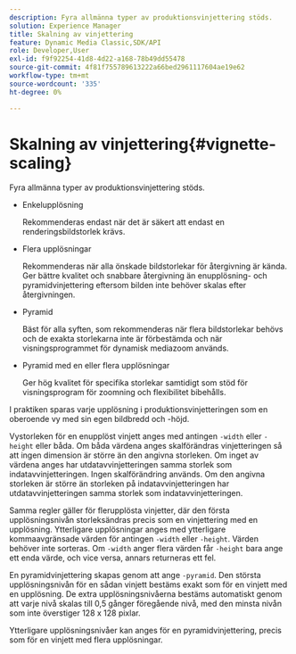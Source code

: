 ```yaml
---
description: Fyra allmänna typer av produktionsvinjettering stöds.
solution: Experience Manager
title: Skalning av vinjettering
feature: Dynamic Media Classic,SDK/API
role: Developer,User
exl-id: f9f92254-41d8-4d22-a168-78b49dd55478
source-git-commit: 4f81f755789613222a66bed2961117604ae19e62
workflow-type: tm+mt
source-wordcount: '335'
ht-degree: 0%

---
```


# Skalning av vinjettering{#vignette-scaling}

Fyra allmänna typer av produktionsvinjettering stöds.

* Enkelupplösning

  Rekommenderas endast när det är säkert att endast en renderingsbildstorlek krävs.
* Flera upplösningar

  Rekommenderas när alla önskade bildstorlekar för återgivning är kända. Ger bättre kvalitet och snabbare återgivning än enupplösning- och pyramidvinjettering eftersom bilden inte behöver skalas efter återgivningen.
* Pyramid

  Bäst för alla syften, som rekommenderas när flera bildstorlekar behövs och de exakta storlekarna inte är förbestämda och när visningsprogrammet för dynamisk mediazoom används.
* Pyramid med en eller flera upplösningar

  Ger hög kvalitet för specifika storlekar samtidigt som stöd för visningsprogram för zoomning och flexibilitet bibehålls.

I praktiken sparas varje upplösning i produktionsvinjetteringen som en oberoende vy med sin egen bildbredd och -höjd.

Vystorleken för en enupplöst vinjett anges med antingen `-width` eller `-height` eller båda. Om båda värdena anges skalförändras vinjetteringen så att ingen dimension är större än den angivna storleken. Om inget av värdena anges har utdatavvinjetteringen samma storlek som indatavvinjetteringen. Ingen skalförändring används. Om den angivna storleken är större än storleken på indatavvinjetteringen har utdatavvinjetteringen samma storlek som indatavvinjetteringen.

Samma regler gäller för flerupplösta vinjetter, där den första upplösningsnivån storleksändras precis som en vinjettering med en upplösning. Ytterligare upplösningar anges med ytterligare kommaavgränsade värden för antingen `-width` eller `-height`. Värden behöver inte sorteras. Om `-width` anger flera värden får `-height` bara ange ett enda värde, och vice versa, annars returneras ett fel.

En pyramidvinjettering skapas genom att ange `-pyramid`. Den största upplösningsnivån för en sådan vinjett bestäms exakt som för en vinjett med en upplösning. De extra upplösningsnivåerna bestäms automatiskt genom att varje nivå skalas till 0,5 gånger föregående nivå, med den minsta nivån som inte överstiger 128 x 128 pixlar.

Ytterligare upplösningsnivåer kan anges för en pyramidvinjettering, precis som för en vinjett med flera upplösningar.

